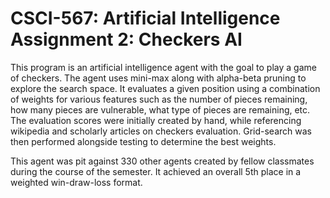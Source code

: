 # CSCI-567: Artificial Intelligence Assignment 2: Checkers AI

This program is an artificial intelligence agent with the goal to play a game of checkers.
The agent uses mini-max along with alpha-beta pruning to explore the search space. It evaluates a given position using a combination of weights for various features such as the number of pieces remaining, how many pieces are vulnerable, what type of pieces are remaining, etc.
The evaluation scores were initially created by hand, while referencing wikipedia and scholarly articles on checkers evaluation. Grid-search was then performed alongside testing to determine the best weights.

This agent was pit against 330 other agents created by fellow classmates during the course of the semester. It achieved an overall 5th place in a weighted win-draw-loss format.